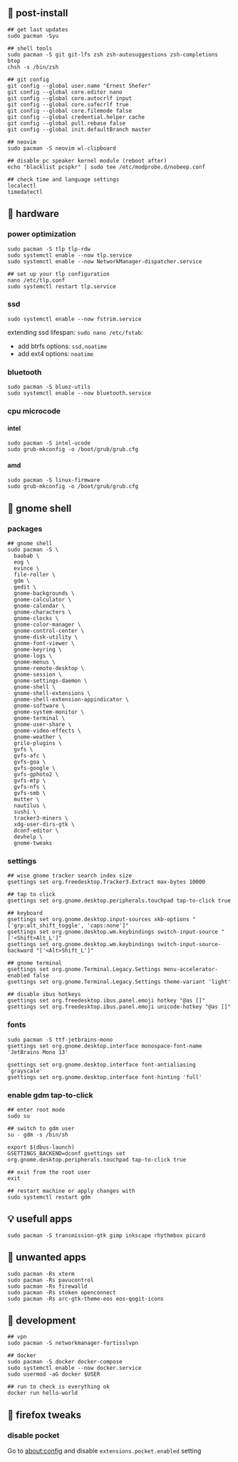 ## 💊 post-install

```shell
## get last updates
sudo pacman -Syu

## shell tools
sudo pacman -S git git-lfs zsh zsh-autosuggestions zsh-completions btop
chsh -s /bin/zsh

## git config
git config --global user.name "Ernest Shefer"
git config --global core.editor nano
git config --global core.autocrlf input
git config --global core.safecrlf true
git config --global core.filemode false
git config --global credential.helper cache
git config --global pull.rebase false
git config --global init.defaultBranch master

## neovim
sudo pacman -S neovim wl-clipboard

## disable pc speaker kernel module (reboot after)
echo "blacklist pcspkr" | sudo tee /etc/modprobe.d/nobeep.conf

## check time and language settings
localectl
timedatectl
```


## 🧠 hardware

### power optimization

```shell
sudo pacman -S tlp tlp-rdw
sudo systemctl enable --now tlp.service
sudo systemctl enable --now NetworkManager-dispatcher.service

## set up your tlp configuration
nano /etc/tlp.conf
sudo systemctl restart tlp.service
```

### ssd

```shell
sudo systemctl enable --now fstrim.service
```

extending ssd lifespan: `sudo nano /etc/fstab`:
* add btrfs options: `ssd,noatime`
* add ext4 options: `noatime`

### bluetooth

```shell
sudo pacman -S bluez-utils
sudo systemctl enable --now bluetooth.service
```

### cpu microcode

#### intel

```shell
sudo pacman -S intel-ucode
sudo grub-mkconfig -o /boot/grub/grub.cfg
```

#### amd

```shell
sudo pacman -S linux-firmware
sudo grub-mkconfig -o /boot/grub/grub.cfg
```


## 💅 gnome shell

### packages

```shell
## gnome shell
sudo pacman -S \
  baobab \
  eog \
  evince \
  file-roller \
  gdm \
  gedit \
  gnome-backgrounds \
  gnome-calculator \
  gnome-calendar \
  gnome-characters \
  gnome-clocks \
  gnome-color-manager \
  gnome-control-center \
  gnome-disk-utility \
  gnome-font-viewer \
  gnome-keyring \
  gnome-logs \
  gnome-menus \
  gnome-remote-desktop \
  gnome-session \
  gnome-settings-daemon \
  gnome-shell \
  gnome-shell-extensions \
  gnome-shell-extension-appindicator \
  gnome-software \
  gnome-system-monitor \
  gnome-terminal \
  gnome-user-share \
  gnome-video-effects \
  gnome-weather \
  grilo-plugins \
  gvfs \
  gvfs-afc \
  gvfs-goa \
  gvfs-google \
  gvfs-gphoto2 \
  gvfs-mtp \
  gvfs-nfs \
  gvfs-smb \
  mutter \
  nautilus \
  sushi \
  tracker3-miners \
  xdg-user-dirs-gtk \
  dconf-editor \
  devhelp \
  gnome-tweaks
```

### settings

```shell
## wise gnome tracker search index size 
gsettings set org.freedesktop.Tracker3.Extract max-bytes 10000

## tap to click
gsettings set org.gnome.desktop.peripherals.touchpad tap-to-click true

## keyboard
gsettings set org.gnome.desktop.input-sources xkb-options "['grp:alt_shift_toggle', 'caps:none']"
gsettings set org.gnome.desktop.wm.keybindings switch-input-source "['<Shift>Alt_L']"
gsettings set org.gnome.desktop.wm.keybindings switch-input-source-backward "['<Alt>Shift_L']"

## gnome terminal
gsettings set org.gnome.Terminal.Legacy.Settings menu-accelerator-enabled false
gsettings set org.gnome.Terminal.Legacy.Settings theme-variant 'light'

## disable ibus hotkeys
gsettings set org.freedesktop.ibus.panel.emoji hotkey "@as []"
gsettings set org.freedesktop.ibus.panel.emoji unicode-hotkey "@as []"
```

### fonts

```shell
sudo pacman -S ttf-jetbrains-mono
gsettings set org.gnome.desktop.interface monospace-font-name 'JetBrains Mono 13'

gsettings set org.gnome.desktop.interface font-antialiasing 'grayscale'
gsettings set org.gnome.desktop.interface font-hinting 'full'
```

### enable gdm tap-to-click

```shell
## enter root mode
sudo su

## switch to gdm user
su - gdm -s /bin/sh

export $(dbus-launch)
GSETTINGS_BACKEND=dconf gsettings set org.gnome.desktop.peripherals.touchpad tap-to-click true

## exit from the root user
exit

## restart machine or apply changes with
sudo systemctl restart gdm
```


## 💡 usefull apps

```shell
sudo pacman -S transmission-gtk gimp inkscape rhythmbox picard
```


## 🔪 unwanted apps

```shell
sudo pacman -Rs xterm
sudo pacman -Rs pavucontrol
sudo pacman -Rs firewalld
sudo pacman -Rs stoken openconnect
sudo pacman -Rs arc-gtk-theme-eos eos-qogit-icons
```


## 🧰 development

```shell
## vpn
sudo pacman -S networkmanager-fortisslvpn

## docker
sudo pacman -S docker docker-compose
sudo systemctl enable --now docker.service
sudo usermod -aG docker $USER

## run to check is everything ok
docker run hello-world
```



## 🦊 firefox tweaks

### disable pocket
Go to [about:config](about:config) and disable `extensions.pocket.enabled` setting 

